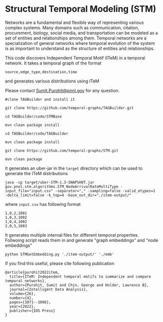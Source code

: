 # Structural Temporal Modeling (STM)
Networks are a fundamental and flexible way of representing various complex systems. 
Many domains such as communication, citation, procurement, biology, social media, and transportation 
can be modeled as a set of entities and relationships among them. 
Temporal networks are a specialization of general networks where temporal evolution of the system is as important to 
understand as the structure of entities and relationships. 

This code discovers Independent Temporal Motif (ITeM) in a temporal network. It takes a temporal graph of the format 
```
source,edge_type,destination,time
```
and generates various distributions using ITeM

Please contact Sumit.Purohit@pnnl.gov for any question.

```
#clone TAGBuilder and install it

git clone https://github.com/temporal-graphs/TAGBuilder.git

cd TAGBuilder/code/STMBase

mvn clean package install

cd TAGBuilder/code/TAGBuilder

mvn clean package install

git clone https://github.com/temporal-graphs/STM.git

mvn clean package
```
It generates an uber-jar in the `target` directory which can be used to generate the ITeM distributions
```
java -cp target/uber-STM-1.3-SNAPSHOT.jar gov.pnnl.stm.algorithms.STM_NodeArrivalRateMultiType -input_file="input.csv" -separator="," -sampling=false -valid_etypes=1 -delta_limit=false -k_top=4 -base_out_dir="./item-output/"
```
where `input.csv` has following format
```
1,0,2,1001
1,0,3,1002
1,0,4,1002
2,0,5,1003
```

It generates multiple internal files for different temporal properties. Follwoing script reads them in and generate "graph embeddings" and "node embeddings"
```
python STMGetEmbedding.py './item-output/' './emb'
```


If you find this useful, please cite following publication
```
@article{purohit2022item,
  title={ITeM: Independent temporal motifs to summarize and compare temporal networks},
  author={Purohit, Sumit and Chin, George and Holder, Lawrence B},
  journal={Intelligent Data Analysis},
  volume={26},
  number={4},
  pages={1071--1096},
  year={2022},
  publisher={IOS Press}
}
```
